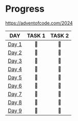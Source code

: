 # Progress

https://adventofcode.com/2024

| DAY                                                                                                  | TASK 1 | TASK 2 |
|------------------------------------------------------------------------------------------------------| :----: | :----: |
| [Day 1](https://github.com/kotlinski/advent-of-code/tree/main/src/advent-of-code-solver/2024/day-01) |   🌟   |   🌟   |
| [Day 2](https://github.com/kotlinski/advent-of-code/tree/main/src/advent-of-code-solver/2024/day-02) |   🌟   |   🌟   |
| [Day 3](https://github.com/kotlinski/advent-of-code/tree/main/src/advent-of-code-solver/2024/day-03) |   🌟   |   🌟   |
| [Day 4](https://github.com/kotlinski/advent-of-code/tree/main/src/advent-of-code-solver/2024/day-04) |   🌟   |   🌟   |
| [Day 5](https://github.com/kotlinski/advent-of-code/tree/main/src/advent-of-code-solver/2024/day-05) |   🌟   |   🌟   |
| [Day 6](https://github.com/kotlinski/advent-of-code/tree/main/src/advent-of-code-solver/2024/day-06) |   🌟   |   🌟   |
| [Day 7](https://github.com/kotlinski/advent-of-code/tree/main/src/advent-of-code-solver/2024/day-07) |   🌟   |   🌟   |
| [Day 8](https://github.com/kotlinski/advent-of-code/tree/main/src/advent-of-code-solver/2024/day-08) |   🌟   |   🌟   |
| [Day 9](https://github.com/kotlinski/advent-of-code/tree/main/src/advent-of-code-solver/2024/day-09) |   🌟   |   🌟   |